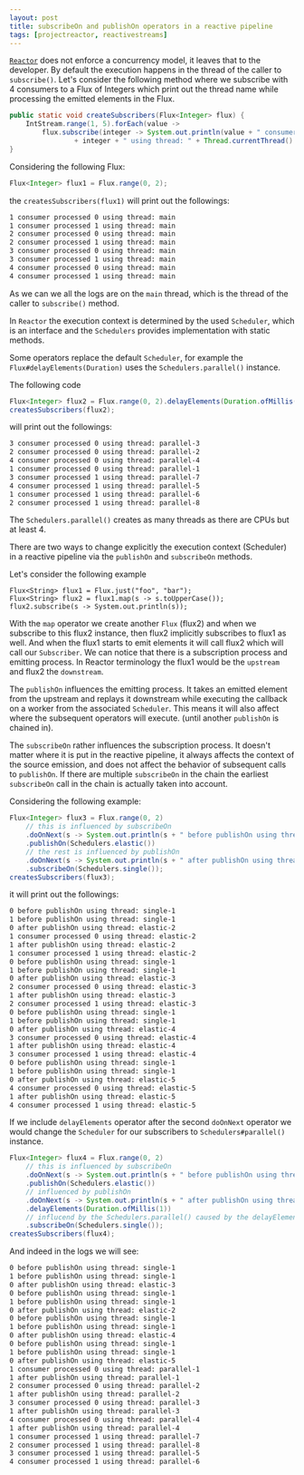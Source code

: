 ```yaml
---
layout: post
title: subscribeOn and publishOn operators in a reactive pipeline
tags: [projectreactor, reactivestreams]
---
```


[`Reactor`](https://projectreactor.io/) does not enforce a concurrency model, it leaves that to the developer. By default the execution happens in the thread of the caller to `subscribe()`. 
Let's consider the following method where we subscribe with 4 consumers to a Flux of Integers which print out the thread name while processing the emitted elements in the Flux.
 
```java
public static void createSubscribers(Flux<Integer> flux) {
    IntStream.range(1, 5).forEach(value ->
        flux.subscribe(integer -> System.out.println(value + " consumer processed "
                + integer + " using thread: " + Thread.currentThread().getName())));
}
```

Considering the following Flux:

```java
Flux<Integer> flux1 = Flux.range(0, 2);
```

the `createsSubscribers(flux1)` will print out the followings:

```bash
1 consumer processed 0 using thread: main
1 consumer processed 1 using thread: main
2 consumer processed 0 using thread: main
2 consumer processed 1 using thread: main
3 consumer processed 0 using thread: main
3 consumer processed 1 using thread: main
4 consumer processed 0 using thread: main
4 consumer processed 1 using thread: main
```

As we can we all the logs are on the `main` thread, which is the thread of the caller to `subscribe()` method.

In `Reactor` the execution context is determined by the used `Scheduler`, which is an interface and the `Schedulers` provides implementation with static methods.
 
Some operators replace the default `Scheduler`, for example the `Flux#delayElements(Duration)` uses the `Schedulers.parallel()` instance.

The following code 

```java
Flux<Integer> flux2 = Flux.range(0, 2).delayElements(Duration.ofMillis(1));
createsSubscribers(flux2);
```

will print out the followings:

```bash
3 consumer processed 0 using thread: parallel-3
2 consumer processed 0 using thread: parallel-2
4 consumer processed 0 using thread: parallel-4
1 consumer processed 0 using thread: parallel-1
3 consumer processed 1 using thread: parallel-7
4 consumer processed 1 using thread: parallel-5
1 consumer processed 1 using thread: parallel-6
2 consumer processed 1 using thread: parallel-8
```
 
The `Schedulers.parallel()` creates as many threads as there are CPUs but at least 4. 
 
There are two ways to change explicitly the execution context (Scheduler) in a reactive pipeline via the `publishOn` and `subscribeOn` methods.
 
Let's consider the following example

```
Flux<String> flux1 = Flux.just("foo", "bar");
Flux<String> flux2 = flux1.map(s -> s.toUpperCase());
flux2.subscribe(s -> System.out.println(s));
``` 

With the `map` operator we create another `Flux` (flux2) and when we subscribe to this flux2 instance, then flux2 implicitly subscribes to flux1 as well.
And when the flux1 starts to emit elements it will call flux2 which will call our `Subscriber`. We can notice that there is a subscription process and emitting process. 
In Reactor terminology the flux1 would be the `upstream` and flux2 the `downstream`. 

The `publishOn` influences the emitting process. It takes an emitted element from the upstream and replays it downstream while executing the callback on a worker from the associated `Scheduler`. This means it will also affect where the subsequent operators will execute. (until another `publishOn` is chained in).

The `subscribeOn` rather influences the subscription process. It doesn't matter where it is put in the reactive pipeline, it always affects the context of the source emission, and does not affect the behavior of subsequent calls to `publishOn`. If there are multiple `subscribeOn` in the chain the earliest `subscribeOn` call in the chain is actually taken into account. 

Considering the following example:

```java
Flux<Integer> flux3 = Flux.range(0, 2)
    // this is influenced by subscribeOn
    .doOnNext(s -> System.out.println(s + " before publishOn using thread: " + Thread.currentThread().getName()))
    .publishOn(Schedulers.elastic())
    // the rest is influenced by publishOn
    .doOnNext(s -> System.out.println(s + " after publishOn using thread: " + Thread.currentThread().getName()))
    .subscribeOn(Schedulers.single());
createsSubscribers(flux3);
```

it will print out the followings:

```bash
0 before publishOn using thread: single-1
1 before publishOn using thread: single-1
0 after publishOn using thread: elastic-2
1 consumer processed 0 using thread: elastic-2
1 after publishOn using thread: elastic-2
1 consumer processed 1 using thread: elastic-2
0 before publishOn using thread: single-1
1 before publishOn using thread: single-1
0 after publishOn using thread: elastic-3
2 consumer processed 0 using thread: elastic-3
1 after publishOn using thread: elastic-3
2 consumer processed 1 using thread: elastic-3
0 before publishOn using thread: single-1
1 before publishOn using thread: single-1
0 after publishOn using thread: elastic-4
3 consumer processed 0 using thread: elastic-4
1 after publishOn using thread: elastic-4
3 consumer processed 1 using thread: elastic-4
0 before publishOn using thread: single-1
1 before publishOn using thread: single-1
0 after publishOn using thread: elastic-5
4 consumer processed 0 using thread: elastic-5
1 after publishOn using thread: elastic-5
4 consumer processed 1 using thread: elastic-5
```

If we include `delayElements` operator after the second `doOnNext` operator we would change the `Scheduler` for our subscribers to `Schedulers#parallel()` instance. 

```java
Flux<Integer> flux4 = Flux.range(0, 2)
    // this is influenced by subscribeOn
    .doOnNext(s -> System.out.println(s + " before publishOn using thread: " + Thread.currentThread().getName()))
    .publishOn(Schedulers.elastic())
    // influenced by publishOn
    .doOnNext(s -> System.out.println(s + " after publishOn using thread: " + Thread.currentThread().getName()))
    .delayElements(Duration.ofMillis(1))
    // influcend by the Schedulers.parallel() caused by the delayElements operator
    .subscribeOn(Schedulers.single());
createsSubscribers(flux4);
```

And indeed in the logs we will see:

```bash
0 before publishOn using thread: single-1
1 before publishOn using thread: single-1
0 after publishOn using thread: elastic-3
0 before publishOn using thread: single-1
1 before publishOn using thread: single-1
0 after publishOn using thread: elastic-2
0 before publishOn using thread: single-1
1 before publishOn using thread: single-1
0 after publishOn using thread: elastic-4
0 before publishOn using thread: single-1
1 before publishOn using thread: single-1
0 after publishOn using thread: elastic-5
1 consumer processed 0 using thread: parallel-1
1 after publishOn using thread: parallel-1
2 consumer processed 0 using thread: parallel-2
1 after publishOn using thread: parallel-2
3 consumer processed 0 using thread: parallel-3
1 after publishOn using thread: parallel-3
4 consumer processed 0 using thread: parallel-4
1 after publishOn using thread: parallel-4
1 consumer processed 1 using thread: parallel-7
2 consumer processed 1 using thread: parallel-8
3 consumer processed 1 using thread: parallel-5
4 consumer processed 1 using thread: parallel-6
```